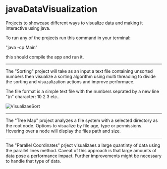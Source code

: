 # javaDataVisualization
Projects to showcase different ways to visualize data and making it interactive using java.

To run any of the projects run this command in your terminal:

"java -cp <path-of-Main-file> Main"
  
this should compile the app and run it. 

---------------
The "Sorting" project will take as an input a text file containing unsorted numbers then visualize a sorting algorithm using multi threading to divide the sorting and visuzalization actions and improve performace.

The file format is a simple text file with the numbers seprated by a new line "\n" character:
10
2
3
etc..

![VisualizaeSort](https://user-images.githubusercontent.com/46801434/89960576-4424ff80-dbf4-11ea-90dc-b745f6281838.gif)


---------------

The "Tree Map" project analyzes a file system with a selected directory as the root node. Options to visualize by file age, type or permissions.
Hovering over a node will display the files path and size.

---------------

The "Parallel Coordinates" prject visualizaes a large quantinty of data using the parallel lines method. Caveat of this approach is that large amounts of 
data pose a performance impact. Further improvements might be necessary to handle that type of data. 
